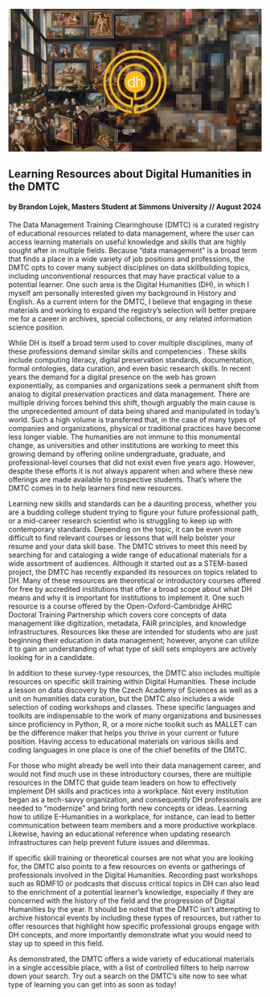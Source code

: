 ![digital humanities](/images/digital-humanities.png)
## Learning Resources about Digital Humanities in the DMTC
#### by Brandon Lojek, Masters Student at Simmons University // August 2024
The Data Management Training Clearinghouse (DMTC) is a curated registry of educational resources related to data management, where the user can access learning materials on useful knowledge and skills that are highly sought after in multiple fields. Because “data management” is a broad term that finds a place in a wide variety of job positions and professions, the DMTC opts to cover many subject disciplines on data skillbuilding topics, including unconventional resources that may have practical value to a potential learner. One such area is the Digital Humanities (DH), in which I myself am personally interested given my background in History and English. As a current intern for the DMTC, I believe that engaging in these materials and working to expand the registry’s selection will better prepare me for a career in archives, special collections, or any related information science position.

While DH is itself a broad term used to cover multiple disciplines, many of these professions demand similar skills and competencies . These skills include computing literacy, digital preservation standards, documentation, formal ontologies, data curation, and even basic research skills. In recent years the demand for a digital presence on the web has grown exponentially, as companies and organizations seek a permanent shift from analog to digital preservation practices and data management. There are multiple driving forces behind this shift, though arguably the main cause is the unprecedented amount of data being shared and manipulated in today’s world. Such a high volume is transferred that, in the case of many types of companies and organizations, physical or traditional practices have become less longer viable. The humanities are not immune to this monumental change, as universities and other institutions are working to meet this growing demand by offering online undergraduate, graduate, and professional-level courses that did not exist even five years ago. However, despite these efforts it is not always apparent when and where these new offerings are made available to prospective students. That’s where the DMTC comes in to help learners find new resources.

Learning new skills and standards can be a daunting process, whether you are a budding college student trying to figure your future professional path, or a mid-career research scientist who is struggling to keep up with contemporary standards. Depending on the topic, it can be even more difficult to find relevant courses or lessons that will help bolster your resume and your data skill base. The DMTC strives to meet this need by searching for and cataloging a wide range of educational materials for a wide assortment of audiences. Although it started out as a STEM-based project, the DMTC has recently expanded its resources on topics related to DH. Many of these resources are theoretical or introductory courses offered for free by accredited institutions that offer a broad scope about what DH means and why it is important for institutions to implement it. One such resource is a course offered by the Open-Oxford-Cambridge AHRC Doctoral Training Partnership which covers core concepts of data management like digitization, metadata, FAIR principles, and knowledge infrastructures. Resources like these are intended for students who are just beginning their education in data management; however, anyone can utilize it to gain an understanding of what type of skill sets employers are actively looking for in a candidate.

In addition to these survey-type resources, the DMTC also includes multiple resources on specific skill training within Digital Humanities. These include a lesson on data discovery by the Czech Academy of Sciences as well as a unit on humanities data curation, but the DMTC also includes a wide selection of coding workshops and classes. These specific languages and toolkits are indispensable to the work of many organizations and businesses since proficiency in Python, R, or a more niche toolkit such as MALLET can be the difference maker that helps you thrive in your current or future position. Having access to educational materials on various skills and coding languages in one place is one of the chief benefits of the DMTC.

For those who might already be well into their data management career, and would not find much use in these introductory courses, there are multiple resources in the DMTC that guide team leaders on how to effectively implement DH skills and practices into a workplace. Not every institution began as a tech-savvy organization, and consequently DH professionals are needed to “modernize” and bring forth new concepts or ideas. Learning how to utilize E-Humanities in a workplace, for instance, can lead to better communication between team members and a more productive workplace. Likewise, having an educational reference when updating research infrastructures can help prevent future issues and dilemmas.

If specific skill training or theoretical courses are not what you are looking for, the DMTC also points to a few resources on events or gatherings of professionals involved in the Digital Humanities. Recording past workshops such as RDMF10 or podcasts that discuss critical topics in DH can also lead to the enrichment of a potential learner’s knowledge, especially if they are concerned with the history of the field and the progression of Digital Humanities by the year. It should be noted that the DMTC isn’t attempting to archive historical events by including these types of resources, but rather to offer resources that highlight how specific professional groups engage with DH concepts, and more importantly demonstrate what you would need to stay up to speed in this field.

As demonstrated, the DMTC offers a wide variety of educational materials in a single accessible place, with a list of controlled filters to help narrow down your search. Try out a search on the DMTC’s site now to see what type of learning you can get into as soon as today!
